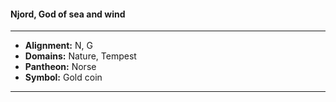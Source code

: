 #### Njord, God of sea and wind
___

- **Alignment:** N, G
- **Domains:** Nature, Tempest
- **Pantheon:** Norse
- **Symbol:** Gold coin
___
